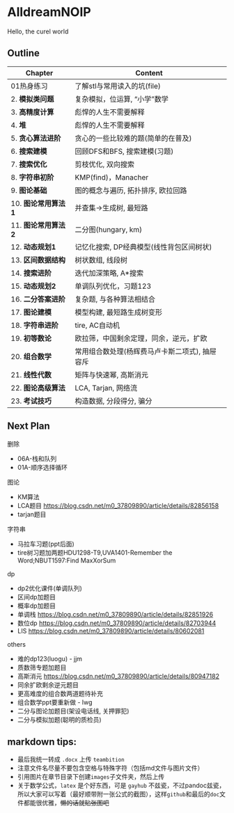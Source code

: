 # AlldreamNOIP

Hello, the curel world

## Outline

Chapter | Content
--- | ---
01热身练习 | 了解stl与常用读入的坑(file)
2. **模拟类问题**| 复杂模拟，位运算, “小学”数学
3. **高精度计算**| 彪悍的人生不需要解释
4. **堆**| 彪悍的人生不需要解释
5. **贪心算法进阶**| 贪心的一些比较难的题(简单的在普及)
6. **搜索建模** | 回顾DFS和BFS, 搜索建模(习题) 
7. **搜索优化** | 剪枝优化, 双向搜索
8. **字符串初阶** | KMP(find)，Manacher
9. **图论基础** | 图的概念与遍历, 拓扑排序, 欧拉回路
10. **图论常用算法1** | 并查集->生成树, 最短路
11. **图论常用算法2** | 二分图(hungary, km)
12. **动态规划1** | 记忆化搜索, DP经典模型(线性背包区间树状)
13. **区间数据结构** | 树状数组, 线段树
14. **搜索进阶** | 迭代加深策略, A*搜索
15. **动态规划2** | 单调队列优化，习题123
16. **二分答案进阶** | 复杂题, 与各种算法相结合
17. **图论建模** | 模型构建, 最短路生成树变形
18. **字符串进阶** | tire, AC自动机
19. **初等数论** | 欧拉筛，中国剩余定理，同余，逆元，扩欧
20. **组合数学** | 常用组合数处理(杨辉费马卢卡斯二项式), 抽屉容斥
21. **线性代数** | 矩阵与快速幂, 高斯消元
22. **图论高级算法** | LCA, Tarjan, 网络流
23. **考试技巧** | 构造数据, 分段得分, 骗分

## Next Plan

删除
- 06A-栈和队列
- 01A-顺序选择循环

图论
- KM算法
- LCA题目 https://blog.csdn.net/m0_37809890/article/details/82856158
- tarjan题目

字符串
- 马拉车习题(ppt后面)
- tire树习题加两题HDU1298-T9,UVA1401-Remember the Word;NBUT1597:Find MaxXorSum

dp
- dp2优化课件(单调队列)
- 区间dp加题目
- 概率dp加题目
- 单调栈 https://blog.csdn.net/m0_37809890/article/details/82851926
- 数位dp https://blog.csdn.net/m0_37809890/article/details/82703944
- LIS https://blog.csdn.net/m0_37809890/article/details/80602081

others
- 难的dp123(luogu) - jjm
- 质数筛专题加题目
- 高斯消元 https://blog.csdn.net/m0_37809890/article/details/80947182
- 同余扩欧剩余逆元题目
- 更高难度的组合数两道题待补充
- 组合数学ppt要重新做 - lwg
- 二分与图论加题目(架设电话线, 关押罪犯)
- 二分与模拟加题(聪明的质检员)

## markdown tips:

- 最后我统一转成 `.docx` 上传 `teambition`
- 注意文件名尽量不要包含空格与特殊字符（包括md文件与图片文件）
- 引用图片在章节目录下创建`images`子文件夹，然后上传
- 关于数学公式，`latex` 是个好东西，可是 `gayhub` 不兹瓷，不过pandoc兹瓷，所以大家可以写着（最好顺带附一张公式的截图），这样`github`和最后的`doc`文件都能很优雅，~~懒的话就贴张图吧~~
